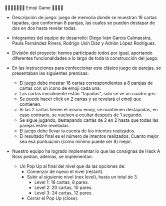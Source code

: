 🥐🧃🦑🧑🏽‍🦽‍➡️ Emoji Game 🍍🍼🔫🫏

- Descripción de juego: juego de memoria donde se muestran 16 cartas tapadas, que conforman 8 parejas, las cuales se pueden destapar de dos en dos hasta revelar todas.

- Integrantes del equipo de desarrollo: Diego Iván García Calmaestra, Paula Fernández Rivera, Rodrigo Usín Díaz y Adrián López Rodríguez.

- División del proyecto: hemos participado todos por igual, aportando diferentes funcionalidades a lo largo de toda la construcción del juego.

- En las instrucciones para confeccionar este clásico juego de parejas, se presentaban las siguientes premisas:

    - El juego debe mostrar 16 cartas correspondientes a 8 parejas de cartas con un icono de emoji cada una.
    - Las cartas inicialmente están "tapadas", solo se ve un cuadro gris.
    - Se puede hacer click en 2 cartas y se revelará el emoji que contienen.
    - Si las 2 cartas tienen el mismo emoji, se mantienen destapadas, en caso contrario, se vuelven a ocultar después de 1 segundo.
    - Se sigue jugando, destapando cartas de 2 en 2 hasta que todas las parejas estén reveladas.
    - El juego debe llevar la cuenta de los intentos realizados.
    - El resultado final es el número de intentos realizados. Cuanto mejor sea esa puntuación (como mínimo puede ser 8) mejor.

- Nuestro equipo ha logrado implementar lo que las consignas de Hack A Boss pedían, además, se implementan:
    - Un Pop Up al final del nivel que da las opciones de:
        - Comenzar de nuevo el nivel (restart).
        - Subir al siguiente nivel (nex level), hasta un total de 3.
            - Level 1: 16 cartas, 8 pares.
            - Level 2: 20 cartas, 10 pares.
            - Level 3: 24 cartas, 12 pares.
        - Cerrar el Pop Up (close).
